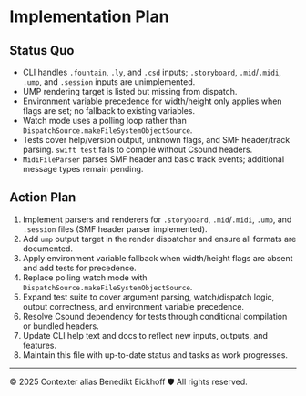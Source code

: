 # Implementation Plan

## Status Quo

- CLI handles `.fountain`, `.ly`, and `.csd` inputs; `.storyboard`, `.mid`/`.midi`, `.ump`, and `.session` inputs are unimplemented.
- UMP rendering target is listed but missing from dispatch.
- Environment variable precedence for width/height only applies when flags are set; no fallback to existing variables.
- Watch mode uses a polling loop rather than `DispatchSource.makeFileSystemObjectSource`.
- Tests cover help/version output, unknown flags, and SMF header/track parsing. `swift test` fails to compile without Csound headers.
- `MidiFileParser` parses SMF header and basic track events; additional message types remain pending.

## Action Plan

1. Implement parsers and renderers for `.storyboard`, `.mid`/`.midi`, `.ump`, and `.session` files (SMF header parser implemented).
2. Add `ump` output target in the render dispatcher and ensure all formats are documented.
3. Apply environment variable fallback when width/height flags are absent and add tests for precedence.
4. Replace polling watch mode with `DispatchSource.makeFileSystemObjectSource`.
5. Expand test suite to cover argument parsing, watch/dispatch logic, output correctness, and environment variable precedence.
6. Resolve Csound dependency for tests through conditional compilation or bundled headers.
7. Update CLI help text and docs to reflect new inputs, outputs, and features.
8. Maintain this file with up-to-date status and tasks as work progresses.

---

© 2025 Contexter alias Benedikt Eickhoff 🛡️ All rights reserved.
